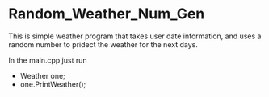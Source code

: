 # Random_Weather_Num_Gen
This is simple weather program that takes user date information, and uses a random number to pridect the weather for the next days.

In the main.cpp just run  
* Weather one;
* one.PrintWeather();
